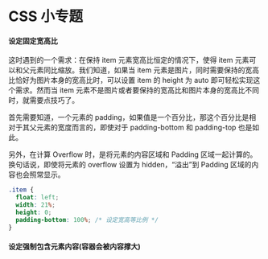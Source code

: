 # CSS 小专题

#### 设定固定宽高比

这时遇到的一个需求：在保持 item 元素宽高比恒定的情况下，使得 item 元素可以和父元素同比缩放。我们知道，如果当 item 元素是图片，同时需要保持的宽高比恰好为图片本身的宽高比时，可以设置 item 的 height 为 auto 即可轻松实现这个需求。然而当 item 元素不是图片或者要保持的宽高比和图片本身的宽高比不同时，就需要点技巧了。

首先需要知道，一个元素的 padding，如果值是一个百分比，那这个百分比是相对于其父元素的宽度而言的，即使对于 padding-bottom 和 padding-top 也是如此。

另外，在计算 Overflow 时，是将元素的内容区域和 Padding 区域一起计算的。换句话说，即使将元素的 overflow 设置为 hidden，“溢出”到 Padding 区域的内容也会照常显示。


```css
.item {
  float: left;
  width: 21%;
  height: 0;
  padding-bottom: 100%; /* 设定宽高等比例 */
}
```

#### 设定强制包含元素内容(容器会被内容撑大)

